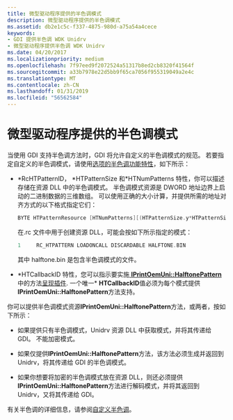```yaml
---
title: 微型驱动程序提供的半色调模式
description: 微型驱动程序提供的半色调模式
ms.assetid: db2e1c5c-f337-4875-980d-a75a54a4cece
keywords:
- GDI 提供半色调 WDK Unidrv
- 微型驱动程序提供半色调 WDK Unidrv
ms.date: 04/20/2017
ms.localizationpriority: medium
ms.openlocfilehash: 7f97eed9f2072524a51317b8ed2cb8320f41564f
ms.sourcegitcommit: a33b7978e22d5bb9f65ca7056f955319049a2e4c
ms.translationtype: MT
ms.contentlocale: zh-CN
ms.lasthandoff: 01/31/2019
ms.locfileid: "56562584"
---
```

# <a name="minidriver-supplied-halftone-patterns"></a>微型驱动程序提供的半色调模式





当使用 GDI 支持半色调方法时，GDI 将允许自定义的半色调模式的规范。 若要指定自定义的半色调模式，请使用[选项的半色调功能特性](option-attributes-for-the-halftone-feature.md)，如下所示：

-   \*RcHTPatternID， \*HTPatternSize 和\*HTNumPatterns 特性，你可以描述存储在资源 DLL 中的半色调模式。 半色调模式资源是 DWORD 地址边界上启动的二进制数据的三维数组。 可以使用正确的大小计算，并提供所需的地址对齐方式的以下格式指定它们：

    ```cpp
    BYTE HTPatternResource [HTNumPatterns][(HTPatternSize.y*HTPatternSize.x+3) & ~3];
    ```

    在.rc 文件中用于创建资源 DLL，可能会按如下所示指定的模式：

    ```cpp
    1     RC_HTPATTERN LOADONCALL DISCARDABLE HALFTONE.BIN
    ```

    其中 halftone.bin 是包含半色调模式的文件。

-   \*HTCallbackID 特性，您可以指示要实施[ **IPrintOemUni::HalftonePattern** ](https://msdn.microsoft.com/library/windows/hardware/ff554258)中的方法[呈现插件](rendering-plug-ins.md). 一个唯一\* **HTCallbackID**值必须为每个模式提供**IPrintOemUni::HalftonePattern**方法支持。

你可以提供半色调模式资源**IPrintOemUni::HalftonePattern**方法，或两者，按如下所示：

-   如果提供只有半色调模式，Unidrv 资源 DLL 中获取模式，并将其传递给 GDI。 不能加密模式。

-   如果仅提供**IPrintOemUni::HalftonePattern**方法，该方法必须生成并返回到 Unidrv，将其传递给 GDI 的半色调模式。

-   如果你想要将加密的半色调模式放在资源 DLL，则还必须提供**IPrintOemUni::HalftonePattern**方法进行解码模式，并将其返回到 Unidrv，又将其传递给 GDI。

有关半色调的详细信息，请参阅[自定义半色调](customized-halftoning.md)。

 

 




